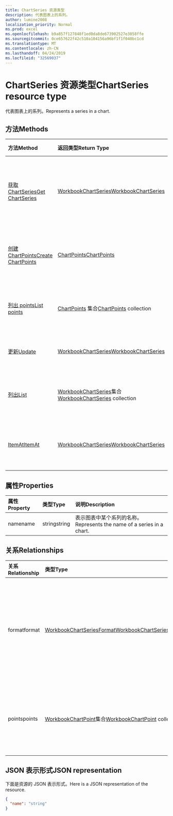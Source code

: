 ```yaml
---
title: ChartSeries 资源类型
description: 代表图表上的系列。
author: lumine2008
localization_priority: Normal
ms.prod: excel
ms.openlocfilehash: b9a857f127848f1ed0da8de673902527e3858ffe
ms.sourcegitcommit: 0ce657622f42c510a104156a96bf1f1f040bc1cd
ms.translationtype: MT
ms.contentlocale: zh-CN
ms.lasthandoff: 04/24/2019
ms.locfileid: "32569037"
---
```

# <a name="chartseries-resource-type"></a><span data-ttu-id="0885b-103">ChartSeries 资源类型</span><span class="sxs-lookup"><span data-stu-id="0885b-103">ChartSeries resource type</span></span>

<span data-ttu-id="0885b-104">代表图表上的系列。</span><span class="sxs-lookup"><span data-stu-id="0885b-104">Represents a series in a chart.</span></span>


## <a name="methods"></a><span data-ttu-id="0885b-105">方法</span><span class="sxs-lookup"><span data-stu-id="0885b-105">Methods</span></span>

| <span data-ttu-id="0885b-106">方法</span><span class="sxs-lookup"><span data-stu-id="0885b-106">Method</span></span>           | <span data-ttu-id="0885b-107">返回类型</span><span class="sxs-lookup"><span data-stu-id="0885b-107">Return Type</span></span>    |<span data-ttu-id="0885b-108">说明</span><span class="sxs-lookup"><span data-stu-id="0885b-108">Description</span></span>|
|:---------------|:--------|:----------|
|[<span data-ttu-id="0885b-109">获取 ChartSeries</span><span class="sxs-lookup"><span data-stu-id="0885b-109">Get ChartSeries</span></span>](../api/chartseries-get.md) | [<span data-ttu-id="0885b-110">WorkbookChartSeries</span><span class="sxs-lookup"><span data-stu-id="0885b-110">WorkbookChartSeries</span></span>](chartseries.md) |<span data-ttu-id="0885b-111">读取 chartSeries 对象的属性和关系。</span><span class="sxs-lookup"><span data-stu-id="0885b-111">Read properties and relationships of chartSeries object.</span></span>|
|[<span data-ttu-id="0885b-112">创建 ChartPoints</span><span class="sxs-lookup"><span data-stu-id="0885b-112">Create ChartPoints</span></span>](../api/chartseries-post-points.md) |[<span data-ttu-id="0885b-113">ChartPoints</span><span class="sxs-lookup"><span data-stu-id="0885b-113">ChartPoints</span></span>](chartpoint.md)| <span data-ttu-id="0885b-114">通过发布到点集合创建新的 ChartPoints。</span><span class="sxs-lookup"><span data-stu-id="0885b-114">Create a new ChartPoints by posting to the points collection.</span></span>|
|[<span data-ttu-id="0885b-115">列出 points</span><span class="sxs-lookup"><span data-stu-id="0885b-115">List points</span></span>](../api/chartseries-list-points.md) |<span data-ttu-id="0885b-116">[ChartPoints](chartpoint.md) 集合</span><span class="sxs-lookup"><span data-stu-id="0885b-116">[ChartPoints](chartpoint.md) collection</span></span>| <span data-ttu-id="0885b-117">获取 ChartPoints 对象集合。</span><span class="sxs-lookup"><span data-stu-id="0885b-117">Get a ChartPoints object collection.</span></span>|
|[<span data-ttu-id="0885b-118">更新</span><span class="sxs-lookup"><span data-stu-id="0885b-118">Update</span></span>](../api/chartseries-update.md) | [<span data-ttu-id="0885b-119">WorkbookChartSeries</span><span class="sxs-lookup"><span data-stu-id="0885b-119">WorkbookChartSeries</span></span>](chartseries.md) |<span data-ttu-id="0885b-120">更新 ChartSeries 对象。</span><span class="sxs-lookup"><span data-stu-id="0885b-120">Update ChartSeries object.</span></span> |
|[<span data-ttu-id="0885b-121">列出</span><span class="sxs-lookup"><span data-stu-id="0885b-121">List</span></span>](../api/chartseries-list.md) | <span data-ttu-id="0885b-122">[WorkbookChartSeries](chartseries.md)集合</span><span class="sxs-lookup"><span data-stu-id="0885b-122">[WorkbookChartSeries](chartseries.md) collection</span></span> |<span data-ttu-id="0885b-123">获取 chartSeries 对象集合。</span><span class="sxs-lookup"><span data-stu-id="0885b-123">Get chartSeries object collection.</span></span> |
|[<span data-ttu-id="0885b-124">ItemAt</span><span class="sxs-lookup"><span data-stu-id="0885b-124">ItemAt</span></span>](../api/chartseriescollection-itemat.md)|[<span data-ttu-id="0885b-125">WorkbookChartSeries</span><span class="sxs-lookup"><span data-stu-id="0885b-125">WorkbookChartSeries</span></span>](chartseries.md)|<span data-ttu-id="0885b-126">根据其在集合中的位置检索系列</span><span class="sxs-lookup"><span data-stu-id="0885b-126">Retrieves a series based on its position in the collection</span></span>|

## <a name="properties"></a><span data-ttu-id="0885b-127">属性</span><span class="sxs-lookup"><span data-stu-id="0885b-127">Properties</span></span>
| <span data-ttu-id="0885b-128">属性</span><span class="sxs-lookup"><span data-stu-id="0885b-128">Property</span></span>     | <span data-ttu-id="0885b-129">类型</span><span class="sxs-lookup"><span data-stu-id="0885b-129">Type</span></span>   |<span data-ttu-id="0885b-130">说明</span><span class="sxs-lookup"><span data-stu-id="0885b-130">Description</span></span>|
|:---------------|:--------|:----------|
|<span data-ttu-id="0885b-131">name</span><span class="sxs-lookup"><span data-stu-id="0885b-131">name</span></span>|<span data-ttu-id="0885b-132">string</span><span class="sxs-lookup"><span data-stu-id="0885b-132">string</span></span>|<span data-ttu-id="0885b-133">表示图表中某个系列的名称。</span><span class="sxs-lookup"><span data-stu-id="0885b-133">Represents the name of a series in a chart.</span></span>|

## <a name="relationships"></a><span data-ttu-id="0885b-134">关系</span><span class="sxs-lookup"><span data-stu-id="0885b-134">Relationships</span></span>
| <span data-ttu-id="0885b-135">关系</span><span class="sxs-lookup"><span data-stu-id="0885b-135">Relationship</span></span> | <span data-ttu-id="0885b-136">类型</span><span class="sxs-lookup"><span data-stu-id="0885b-136">Type</span></span>   |<span data-ttu-id="0885b-137">说明</span><span class="sxs-lookup"><span data-stu-id="0885b-137">Description</span></span>|
|:---------------|:--------|:----------|
|<span data-ttu-id="0885b-138">format</span><span class="sxs-lookup"><span data-stu-id="0885b-138">format</span></span>|[<span data-ttu-id="0885b-139">WorkbookChartSeriesFormat</span><span class="sxs-lookup"><span data-stu-id="0885b-139">WorkbookChartSeriesFormat</span></span>](chartseriesformat.md)|<span data-ttu-id="0885b-p101">表示图表系列的格式，包括填充和线条格式。只读。</span><span class="sxs-lookup"><span data-stu-id="0885b-p101">Represents the formatting of a chart series, which includes fill and line formatting. Read-only.</span></span>|
|<span data-ttu-id="0885b-142">points</span><span class="sxs-lookup"><span data-stu-id="0885b-142">points</span></span>|<span data-ttu-id="0885b-143">[WorkbookChartPoint](chartpoint.md)集合</span><span class="sxs-lookup"><span data-stu-id="0885b-143">[WorkbookChartPoint](chartpoint.md) collection</span></span>|<span data-ttu-id="0885b-144">表示系列中所有数据点的集合。</span><span class="sxs-lookup"><span data-stu-id="0885b-144">Represents a collection of all points in the series.</span></span> <span data-ttu-id="0885b-145">只读。</span><span class="sxs-lookup"><span data-stu-id="0885b-145">Read-only.</span></span>|

## <a name="json-representation"></a><span data-ttu-id="0885b-146">JSON 表示形式</span><span class="sxs-lookup"><span data-stu-id="0885b-146">JSON representation</span></span>

<span data-ttu-id="0885b-147">下面是资源的 JSON 表示形式。</span><span class="sxs-lookup"><span data-stu-id="0885b-147">Here is a JSON representation of the resource.</span></span>

<!-- {
  "blockType": "resource",
  "baseType": "microsoft.graph.entity",
  "optionalProperties": [

  ],
  "@odata.type": "microsoft.graph.workbookChartSeries"
}-->

```json
{
  "name": "string"
}

```

<!-- uuid: 8fcb5dbc-d5aa-4681-8e31-b001d5168d79
2015-10-25 14:57:30 UTC -->
<!-- {
  "type": "#page.annotation",
  "description": "ChartSeries resource",
  "keywords": "",
  "section": "documentation",
  "tocPath": ""
}-->

